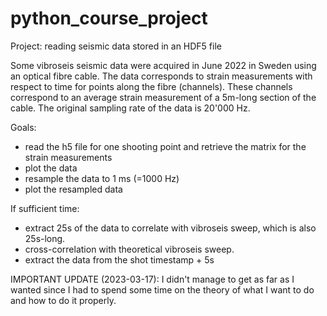 # python_course_project

Project: reading seismic data stored in an HDF5 file

Some vibroseis seismic data were acquired in June 2022 in Sweden using an optical fibre cable. The data corresponds to strain measurements with respect to time for points along the fibre (channels). These channels correspond to an average strain measurement of a 5m-long section of the cable. The original sampling rate of the data is 20'000 Hz.

Goals:
- read the h5 file for one shooting point and retrieve the matrix for the strain measurements
- plot the data
- resample the data to 1 ms (=1000 Hz)
- plot the resampled data

If sufficient time:
- extract 25s of the data to correlate with vibroseis sweep, which is also 25s-long.
- cross-correlation with theoretical vibroseis sweep.
- extract the data from the shot timestamp + 5s

IMPORTANT UPDATE (2023-03-17): I didn't manage to get as far as I wanted since I had to spend some time on the theory of what I want to do and how to do it properly.
